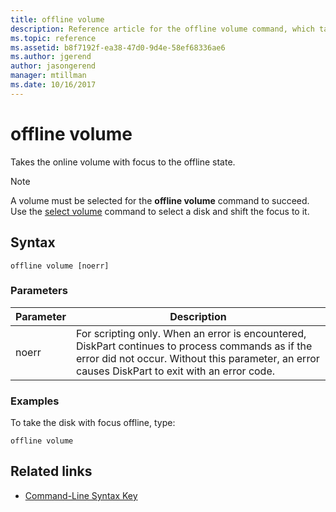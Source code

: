 ```yaml
---
title: offline volume
description: Reference article for the offline volume command, which takes the online volume with focus to the offline state.
ms.topic: reference
ms.assetid: b8f7192f-ea38-47d0-9d4e-58ef68336ae6
ms.author: jgerend
author: jasongerend
manager: mtillman
ms.date: 10/16/2017
---
```


# offline volume

Takes the online volume with focus to the offline state.

> [!NOTE]
> A volume must be selected for the **offline volume** command to succeed. Use the [select volume](select-volume.md) command to select a disk and shift the focus to it.

## Syntax

```
offline volume [noerr]
```

### Parameters

| Parameter | Description |
| --------- | ----------- |
| noerr | For scripting only. When an error is encountered, DiskPart continues to process commands as if the error did not occur. Without this parameter, an error causes DiskPart to exit with an error code. |

### Examples

To take the disk with focus offline, type:

```
offline volume
```

## Related links

- [Command-Line Syntax Key](command-line-syntax-key.md)
